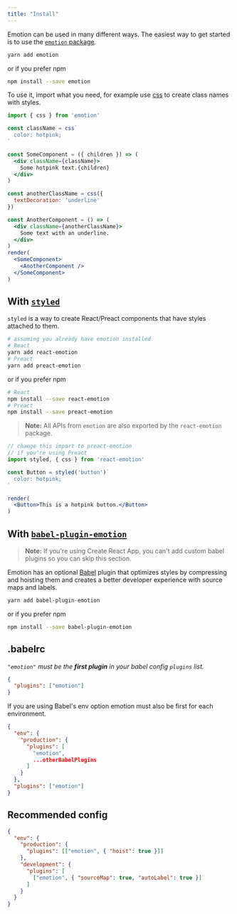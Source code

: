 ```yaml
---
title: "Install"
---
```


Emotion can be used in many different ways. The easiest way to get started is to use the [`emotion` package](https://emotion.sh/docs/emotion).

```bash
yarn add emotion
```

or if you prefer npm

```bash
npm install --save emotion
```

To use it, import what you need, for example use [css](https://emotion.sh/docs/css) to create class names with styles.

```jsx live
import { css } from 'emotion'

const className = css`
  color: hotpink;
`

const SomeComponent = ({ children }) => (
  <div className={className}>
    Some hotpink text.{children}
  </div>
)

const anotherClassName = css({
  textDecoration: 'underline'
})

const AnotherComponent = () => (
  <div className={anotherClassName}>
    Some text with an underline.
  </div>
)
render(
  <SomeComponent>
    <AnotherComponent />
  </SomeComponent>
)
```

## With [`styled`](https://emotion.sh/docs/styled)

`styled` is a way to create React/Preact components that have styles attached to them.

```bash
# assuming you already have emotion installed
# React
yarn add react-emotion
# Preact
yarn add preact-emotion
```
or if you prefer npm
```bash
# React
npm install --save react-emotion
# Preact
npm install --save preact-emotion
```

> **Note:** All APIs from `emotion` are also exported by the `react-emotion` package.

```jsx live
// change this import to preact-emotion
// if you're using Preact
import styled, { css } from 'react-emotion'

const Button = styled('button')`
  color: hotpink;
`

render(
  <Button>This is a hotpink button.</Button>
)
```

## With [`babel-plugin-emotion`](https://emotion.sh/docs/babel-plugin-emotion)

> **Note:** If you're using Create React App, you can't add custom babel plugins so you can skip this section.

Emotion has an optional [Babel](https://babeljs.io/) plugin that optimizes styles by compressing and hoisting them and creates a better developer experience with source maps and labels.

```bash
yarn add babel-plugin-emotion
```
or if you prefer npm
```bash
npm install --save babel-plugin-emotion
```



## .babelrc

_`"emotion"` must be the **first plugin** in your babel config `plugins` list._

```json
{
  "plugins": ["emotion"]
}
```

If you are using Babel's env option emotion must also be first for each environment.

```json
{
  "env": {
    "production": {
      "plugins": [
        "emotion",
        ...otherBabelPlugins
      ]
    }
  },
  "plugins": ["emotion"]
}
```

## Recommended config

```json
{
  "env": {
    "production": {
      "plugins": [["emotion", { "hoist": true }]]
    },
    "development": {
      "plugins": [
        ["emotion", { "sourceMap": true, "autoLabel": true }]
      ]
    }
  }
}
```

